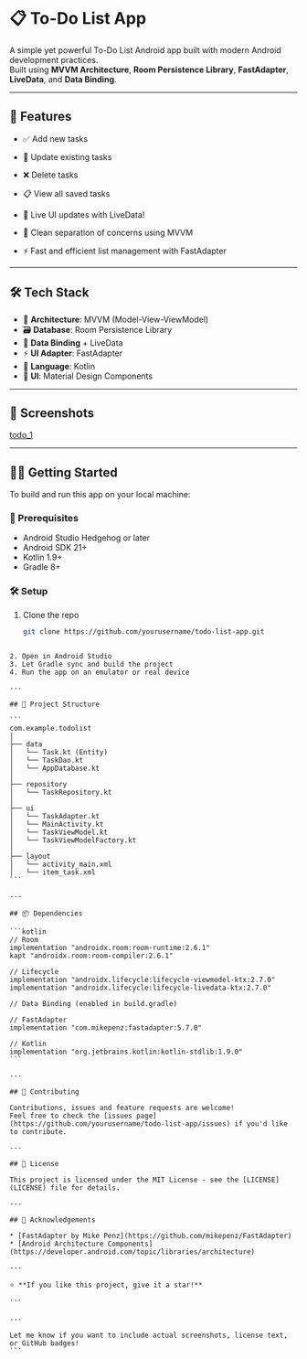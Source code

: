 # 📋 To-Do List App

A simple yet powerful To-Do List Android app built with modern Android development practices.  
Built using **MVVM Architecture**, **Room Persistence Library**, **FastAdapter**, **LiveData**, and **Data Binding**.

---

## 🚀 Features

- ✅ Add new tasks
- 🔄 Update existing tasks
- ❌ Delete tasks
- 📋 View all saved tasks
- 🔁 Live UI updates with LiveData!

- 🧠 Clean separation of concerns using MVVM
- ⚡ Fast and efficient list management with FastAdapter

---

## 🛠 Tech Stack

- 🧱 **Architecture**: MVVM (Model-View-ViewModel)
- 🗃 **Database**: Room Persistence Library
- 📡 **Data Binding** + LiveData
- ⚡ **UI Adapter**: FastAdapter
- 📝 **Language**: Kotlin
- 🎨 **UI**: Material Design Components

---

## 📸 Screenshots

[todo_1](https://github.com/user-attachments/assets/9ec5e53d-619c-4eb2-b52b-5d03796c8816)

---

## 🧑‍💻 Getting Started

To build and run this app on your local machine:

### 🔧 Prerequisites
- Android Studio Hedgehog or later
- Android SDK 21+
- Kotlin 1.9+
- Gradle 8+

### 🛠 Setup

1. Clone the repo
   ```bash
   git clone https://github.com/yourusername/todo-list-app.git
````

2. Open in Android Studio
3. Let Gradle sync and build the project
4. Run the app on an emulator or real device

---

## 📁 Project Structure

```
com.example.todolist
│
├── data
│   └── Task.kt (Entity)
│   └── TaskDao.kt
│   └── AppDatabase.kt
│
├── repository
│   └── TaskRepository.kt
│
├── ui
│   └── TaskAdapter.kt
│   └── MainActivity.kt
│   └── TaskViewModel.kt
│   └── TaskViewModelFactory.kt
│
├── layout
│   └── activity_main.xml
│   └── item_task.xml
```

---

## 📦 Dependencies

```kotlin
// Room
implementation "androidx.room:room-runtime:2.6.1"
kapt "androidx.room:room-compiler:2.6.1"

// Lifecycle
implementation "androidx.lifecycle:lifecycle-viewmodel-ktx:2.7.0"
implementation "androidx.lifecycle:lifecycle-livedata-ktx:2.7.0"

// Data Binding (enabled in build.gradle)

// FastAdapter
implementation "com.mikepenz:fastadapter:5.7.0"

// Kotlin
implementation "org.jetbrains.kotlin:kotlin-stdlib:1.9.0"
```

---

## 🤝 Contributing

Contributions, issues and feature requests are welcome!
Feel free to check the [issues page](https://github.com/yourusername/todo-list-app/issues) if you'd like to contribute.

---

## 📄 License

This project is licensed under the MIT License - see the [LICENSE](LICENSE) file for details.

---

## 🙌 Acknowledgements

* [FastAdapter by Mike Penz](https://github.com/mikepenz/FastAdapter)
* [Android Architecture Components](https://developer.android.com/topic/libraries/architecture)

---

⭐ **If you like this project, give it a star!**

```

---

Let me know if you want to include actual screenshots, license text, or GitHub badges!
```
